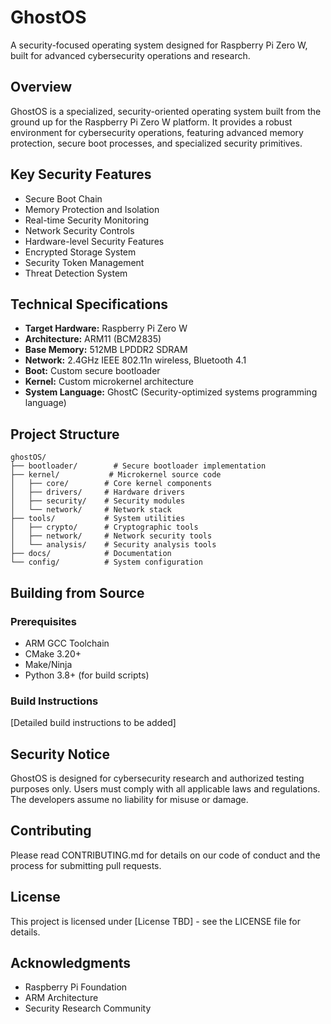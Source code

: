 # GhostOS

A security-focused operating system designed for Raspberry Pi Zero W, built for advanced cybersecurity operations and research.

## Overview

GhostOS is a specialized, security-oriented operating system built from the ground up for the Raspberry Pi Zero W platform. It provides a robust environment for cybersecurity operations, featuring advanced memory protection, secure boot processes, and specialized security primitives.

## Key Security Features

- Secure Boot Chain
- Memory Protection and Isolation
- Real-time Security Monitoring
- Network Security Controls
- Hardware-level Security Features
- Encrypted Storage System
- Security Token Management
- Threat Detection System

## Technical Specifications

- **Target Hardware:** Raspberry Pi Zero W
- **Architecture:** ARM11 (BCM2835)
- **Base Memory:** 512MB LPDDR2 SDRAM
- **Network:** 2.4GHz IEEE 802.11n wireless, Bluetooth 4.1
- **Boot:** Custom secure bootloader
- **Kernel:** Custom microkernel architecture
- **System Language:** GhostC (Security-optimized systems programming language)

## Project Structure

```
ghostOS/
├── bootloader/        # Secure bootloader implementation
├── kernel/           # Microkernel source code
│   ├── core/        # Core kernel components
│   ├── drivers/     # Hardware drivers
│   ├── security/    # Security modules
│   └── network/     # Network stack
├── tools/           # System utilities
│   ├── crypto/      # Cryptographic tools
│   ├── network/     # Network security tools
│   └── analysis/    # Security analysis tools
├── docs/            # Documentation
└── config/          # System configuration
```

## Building from Source

### Prerequisites
- ARM GCC Toolchain
- CMake 3.20+
- Make/Ninja
- Python 3.8+ (for build scripts)

### Build Instructions
[Detailed build instructions to be added]

## Security Notice

GhostOS is designed for cybersecurity research and authorized testing purposes only. Users must comply with all applicable laws and regulations. The developers assume no liability for misuse or damage.

## Contributing

Please read CONTRIBUTING.md for details on our code of conduct and the process for submitting pull requests.

## License

This project is licensed under [License TBD] - see the LICENSE file for details.

## Acknowledgments

- Raspberry Pi Foundation
- ARM Architecture
- Security Research Community
